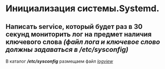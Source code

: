 <h1>Инициализация системы.Systemd.</h1>

<h2>Написать service, который будет раз в 30 секунд мониторить лог на предмет наличия ключевого слова <i>(файл лога и ключевое слово должны задаваться в /etc/sysconfig)</i></h2>

<p>В каталог <b><i>/etc/sysconfig</b></i> размещаем файл <a href="/logview"><i>logview</i></p></a>
